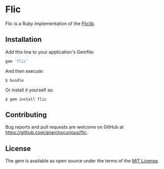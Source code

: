 # Flic

Flic is a Ruby implementation of the [Fliclib](https://github.com/50ButtonsEach/fliclib-linux-hci/blob/master/ProtocolDocumentation.md).

## Installation

Add this line to your application's Gemfile:

```ruby
gem 'flic'
```

And then execute:

    $ bundle

Or install it yourself as:

    $ gem install flic


## Contributing

Bug reports and pull requests are welcome on GitHub at https://github.com/anarchocurious/flic.


## License

The gem is available as open source under the terms of the [MIT License](http://opensource.org/licenses/MIT).

